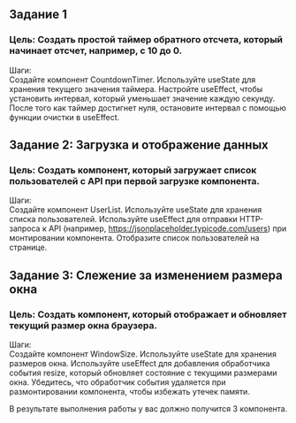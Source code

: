 ## Задание 1
### Цель: Создать простой таймер обратного отсчета, который начинает отсчет, например, с 10 до 0.

Шаги:  
Создайте компонент CountdownTimer.
Используйте useState для хранения текущего значения таймера.
Настройте useEffect, чтобы установить интервал, который уменьшает значение каждую секунду.
После того как таймер достигнет нуля, остановите интервал с помощью функции очистки в useEffect.


## Задание 2: Загрузка и отображение данных
### Цель: Создать компонент, который загружает список пользователей с API при первой загрузке компонента.

Шаги:  
Создайте компонент UserList.
Используйте useState для хранения списка пользователей.
Используйте useEffect для отправки HTTP-запроса к API (например, https://jsonplaceholder.typicode.com/users) при монтировании компонента.
Отобразите список пользователей на странице.
## Задание 3: Слежение за изменением размера окна
### Цель: Создать компонент, который отображает и обновляет текущий размер окна браузера.

Шаги:  
Создайте компонент WindowSize.
Используйте useState для хранения размеров окна.
Используйте useEffect для добавления обработчика события resize, который обновляет состояние с текущими размерами окна.
Убедитесь, что обработчик события удаляется при размонтировании компонента, чтобы избежать утечек памяти.

В результате выполнения работы у вас должно получится 3 компонента. 